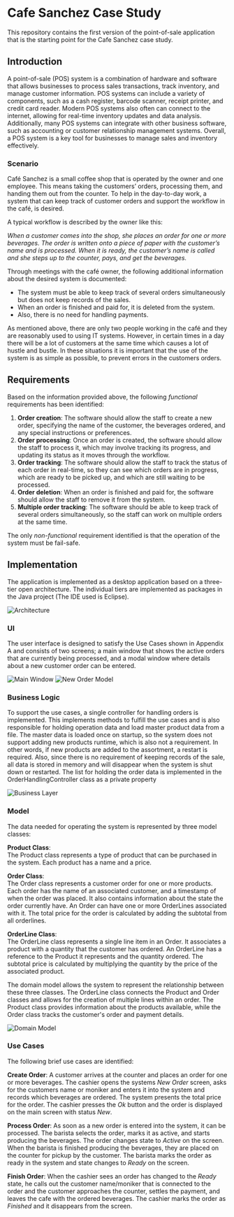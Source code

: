 # Cafe Sanchez Case Study
 This repository contains the first version of the point-of-sale application that is the starting point for the Cafe Sanchez case study.  
 
 ## Introduction
 
 A point-of-sale (POS) system is a combination of hardware and software that allows businesses to process sales transactions, track inventory, and manage customer information. POS systems can include a variety of components, such as a cash register, barcode scanner, receipt printer, and credit card reader. Modern POS systems also often can connect to the internet, allowing for real-time inventory updates and data analysis. Additionally, many POS systems can integrate with other business software, such as accounting or customer relationship management systems. Overall, a POS system is a key tool for businesses to manage sales and inventory effectively.

### Scenario
Café Sanchez is a small coffee shop that is operated by the owner and one employee. This means taking the customers’ orders, processing them, and handing them out from the counter. To help in the day-to-day work, a system that can keep track of customer orders and support the workflow in the café, is desired.  

A typical workflow is described by the owner like this:  

*When a customer comes into the shop, she places an order for one or more beverages. The order is written onto a piece of paper with the customer’s name and is processed. When it is ready, the customer’s name is called and she steps up to the counter, pays, and get the beverages.*  
 
Through meetings with the café owner, the following additional information about the desired system is documented:  
* The system must be able to keep track of several orders simultaneously but does not keep records of the sales. 
* When an order is finished and paid for, it is deleted from the system. 
* Also, there is no need for handling payments.

As mentioned above, there are only two people working in the café and they are reasonably used to using IT systems. However, in certain times in a day there will be a lot of customers at the same time which causes a lot of hustle and bustle. In these situations it is important that the use of the system is as simple as possible, to prevent errors in the customers orders.

## Requirements
Based on the information provided above, the following *functional* requirements has been identified:  
1. **Order creation**: The software should allow the staff to create a new order, specifying the name of the customer, the beverages ordered, and any special instructions or preferences.
1. **Order processing**: Once an order is created, the software should allow the staff to process it, which may involve tracking its progress, and updating its status as it moves through the workflow.
1. **Order tracking**: The software should allow the staff to track the status of each order in real-time, so they can see which orders are in progress, which are ready to be picked up, and which are still waiting to be processed.
1. **Order deletion**: When an order is finished and paid for, the software should allow the staff to remove it from the system.
1. **Multiple order tracking**: The software should be able to keep track of several orders simultaneously, so the staff can work on multiple orders at the same time.

The only *non-functional* requirement identified is that the operation of the system must be fail-safe.

## Implementation
The application is implemented as a desktop application based on a three-tier open architecture. The individual tiers are implemented as packages in the Java project (The IDE used is Eclipse).

![Architecture][architecture]

### UI
The user interface is designed to satisfy the Use Cases shown in Appendix A and consists of two screens; a main window that shows the active orders that are currently being processed, and a modal window where details about a new customer order can be entered.

![Main Window][mainwindow]
![New Order Model][newordermodal]

### Business Logic
To support the use cases, a single controller for handling orders is implemented. This implements methods to fulfill the use cases and is also responsible for holding operation data and load master product data from a file. The master data is loaded once on startup, so the system does not support adding new products runtime, which is also not a requirement. In other words, if new products are added to the assortment, a restart is required. Also, since there is no requirement of keeping records of the sale, all data is stored in memory and will disappear when the system is shut down or restarted. The list for holding the order data is implemented in the OrderHandlingController class as a private property

![Business Layer][businesslayer]

### Model
The data needed for operating the system is represented by three model classes:

**Product Class**:  
The Product class represents a type of product that can be purchased in the system. Each product has a name and a price. 

**Order Class**:  
The Order class represents a customer order for one or more products. Each order has the name of an associated customer, and a timestamp of when the order was placed. It also contains information about the state the order currently have. An Order can have one or more OrderLines associated with it. The total price for the order is calculated by adding the subtotal from all orderlines.

**OrderLine Class**:  
The OrderLine class represents a single line item in an Order. It associates a product with a quantity that the customer has ordered. An OrderLine has a reference to the Product it represents and the quantity ordered. The subtotal price is calculated by multiplying the quantity by the price of the associated product.

The domain model allows the system to represent the relationship between these three classes. The OrderLine class connects the Product and Order classes and allows for the creation of multiple lines within an order. The Product class provides information about the products available, while the Order class tracks the customer's order and payment details.

![Domain Model][domainmodel]

### Use Cases
The following brief use cases are identified:

**Create Order**: A customer arrives at the counter and places an order for one or more beverages. The cashier opens the systems *New Order* screen, asks for the customers name or moniker and enters it into the system and records which beverages are ordered. The system presents the total price for the order. The cashier presses the *Ok* button and the order is displayed on the main screen with status *New*.

**Process Order**: As soon as a new order is entered into the system, it can be processed. The barista selects the order, marks it as active, and starts producing the beverages. The order changes state to *Active* on the screen. When the barista is finished producing the beverages, they are placed on the counter for pickup by the customer. The barista marks the order as ready in the system and state changes to *Ready* on the screen. 

**Finish Order**: When the cashier sees an order has changed to the *Ready* state, he calls out the customer name/moniker that is connected to the order and the customer approaches the counter, settles the payment, and leaves the cafe with the ordered beverages. The cashier marks the order as *Finished* and it disappears from the screen.

[architecture]: /Graphics/Architecture.svg "Architecture" 
[mainwindow]: /Graphics/screen1.png "Main screen with active orders"
[newordermodal]: /Graphics/screen2.png "Dialog for creating new orders"
[businesslayer]: /Graphics/business_layer.png "Business Logic Layer"
[domainmodel]: /Graphics/model_layer.png "Domain model"